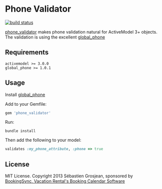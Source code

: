 # Phone Validator

[![build status](https://secure.travis-ci.org/ZenCocoon/phone_validator.png)](http://travis-ci.org/ZenCocoon/phone_validator)

[phone_validator](https://github.com/ZenCocoon/phone_validator) makes phone validation natural for ActiveModel 3+ objects.
The validation is using the excellent [global_phone](https://github.com/sstephenson/global_phone)

## Requirements

```
activemodel >= 3.0.0
global_phone >= 1.0.1
```

## Usage

Install [global_phone](https://github.com/sstephenson/global_phone)

Add to your Gemfile:

```ruby
gem 'phone_validator'
```

Run:

```
bundle install
```

Then add the following to your model:

```ruby
validates :my_phone_attribute, :phone => true
```

## License

MIT License. Copyright 2013 Sébastien Grosjean, sponsored by [BookingSync, Vacation Rental's Booking Calendar Software](http://www.bookingsync.com)

